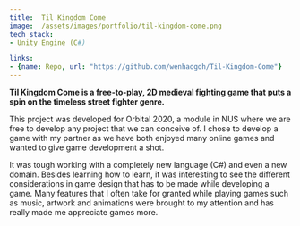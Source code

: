 ```yaml
---
title:  Til Kingdom Come
image:  /assets/images/portfolio/til-kingdom-come.png
tech_stack: 
- Unity Engine (C#)

links:
- {name: Repo, url: "https://github.com/wenhaogoh/Til-Kingdom-Come"}
---
```


**Til Kingdom Come is a free-to-play, 2D medieval fighting game that puts a spin on the timeless street fighter genre.**

This project was developed for Orbital 2020, a module in NUS where we are free to develop any project that we can conceive of. I chose to develop a game with my partner as we have both enjoyed many online games and wanted to give game development a shot.

It was tough working with a completely new language (C#) and even a new domain. Besides learning how to learn, it was interesting to see the different considerations in game design that has to be made while developing a game. Many features that I often take for granted while playing games such as music, artwork and animations were brought to my attention and has really made me appreciate games more.